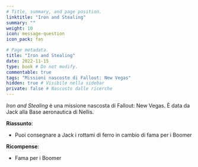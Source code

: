 ```yaml
---
# Title, summary, and page position.
linktitle: "Iron and Stealing" 
summary: ""
weight: 10
icon: message-question
icon_pack: fas

# Page metadata.
title: "Iron and Stealing"
date: 2022-11-15
type: book # Do not modify.
commentable: true
tags: "Missioni nascoste di Fallout: New Vegas"
hidden: true # Visibile nella sidebar
private: false # Nascosto dalle ricerche
---
```


<div class="fnv">


*Iron and Stealing* è una missione nascosta di Fallout: New Vegas. È data da Jack alla Base aeronautica di Nellis.


**Riassunto**:
- Puoi consegnare a Jack i rottami di ferro in cambio di fama per i Boomer





**Ricompense**:
- Fama per i Boomer


</div>


